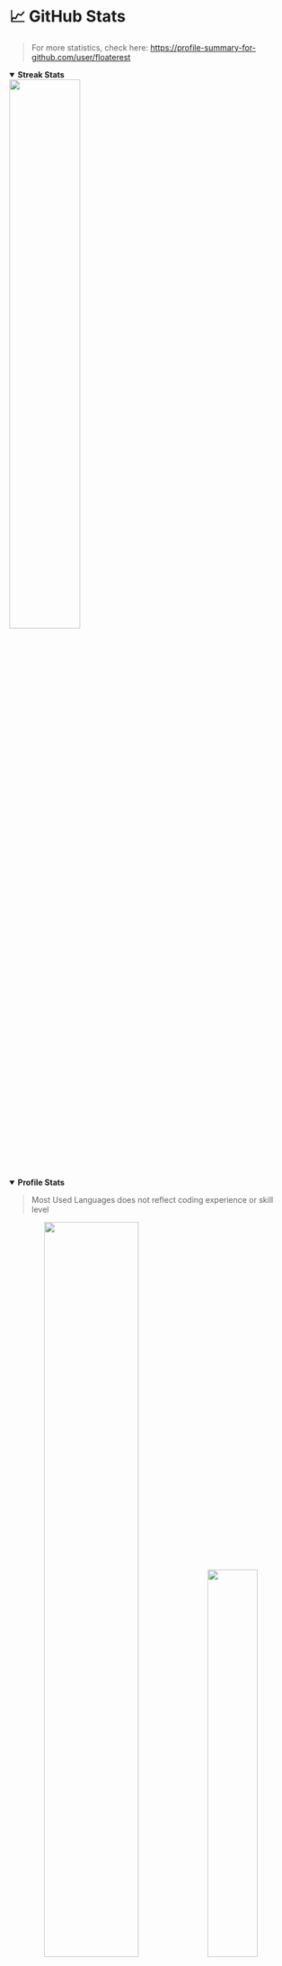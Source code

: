 # 📈 GitHub Stats
> For more statistics, check here: https://profile-summary-for-github.com/user/floaterest

<details open>
    <summary><b>Streak Stats</b></summary>
    <img align="center" width="50%" src="http://github-readme-streak-stats.herokuapp.com/?user=floaterest&hide_border=true&background=222222&currStreakNum=ffffff&sideNums=f2f2f2&currStreakLabel=fce566&dates=b0acb5&sideLabels=fce566&stroke=ffffff&ring=39c5bb&fire=fc618d">
</details>

<details open>
    <summary><b>Profile Stats</b></summary>

> Most Used Languages does not reflect coding experience or skill level

<div align="center">
    <!-- stats is 495x195, top-langs is 350x190 -->
    <!-- to make it equal height and perserve ratio, top-langs becomes 359x195 -->
    <!-- therefore stats will take 495/(495+359) = 58% of width-->
    <!-- finally, make it 57.85% because of gaps-->
    <img width="57.85%" src="https://github-readme-stats.vercel.app/api?username=floaterest&hide_border=true&bg_color=222222&title_color=39c5bb&text_color=f2f2f2&icon_color=fce566&show_icons=true&count_private=true&include_all_commits=true"><!--
    --><img width="42%" src="https://github-readme-stats.vercel.app/api/top-langs?username=floaterest&hide_border=true&bg_color=222222&title_color=39c5bb&text_color=f2f2f2&langs_count=10&layout=compact">
</div>
</details>

<details open>
    <summary><b>Contribution Graph</b></summary>
    <img width="100%" src="https://activity-graph.herokuapp.com/graph?username=floaterest&hide_border=true&bg_color=222222&color=39c5bb&line=fce566&point=f2f2f2&area=true&area_color=fce566">
</details>
